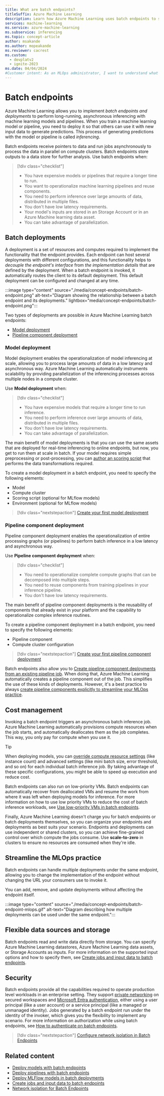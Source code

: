 ```yaml
---
title: What are batch endpoints?
titleSuffix: Azure Machine Learning
description: Learn how Azure Machine Learning uses batch endpoints to simplify machine learning deployments.
services: machine-learning
ms.service: azure-machine-learning
ms.subservice: inferencing
ms.topic: concept-article
author: msakande
ms.author: mopeakande
ms.reviewer: cacrest
ms.custom:
  - devplatv2
  - ignite-2023
ms.date: 04/04/2024
#Customer intent: As an MLOps administrator, I want to understand what a managed endpoint is and why I need it.
---
```


# Batch endpoints

Azure Machine Learning allows you to implement *batch endpoints and deployments* to perform long-running, asynchronous inferencing with machine learning models and pipelines. When you train a machine learning model or pipeline, you need to deploy it so that others can use it with new input data to generate predictions. This process of generating predictions with the model or pipeline is called _inferencing_.

Batch endpoints receive pointers to data and run jobs asynchronously to process the data in parallel on compute clusters. Batch endpoints store outputs to a data store for further analysis. Use batch endpoints when:

> [!div class="checklist"]
> * You have expensive models or pipelines that require a longer time to run.
> * You want to operationalize machine learning pipelines and reuse components.
> * You need to perform inference over large amounts of data, distributed in multiple files.
> * You don't have low latency requirements.
> * Your model's inputs are stored in an Storage Account or in an Azure Machine learning data asset.
> * You can take advantage of parallelization.

## Batch deployments

A deployment is a set of resources and computes required to implement the functionality that the endpoint provides. Each endpoint can host several deployments with different configurations, and this functionality helps to *decouple the endpoint's interface* from *the implementation details* that are defined by the deployment. When a batch endpoint is invoked, it automatically routes the client to its default deployment. This default deployment can be configured and changed at any time.

:::image type="content" source="./media/concept-endpoints/batch-endpoint.png" alt-text="Diagram showing the relationship between a batch endpoint and its deployments." lightbox="media/concept-endpoints/batch-endpoint.png":::

Two types of deployments are possible in Azure Machine Learning batch endpoints:

* [Model deployment](#model-deployment)
* [Pipeline component deployment](#pipeline-component-deployment)

### Model deployment

Model deployment enables the operationalization of model inferencing at scale, allowing you to process large amounts of data in a low latency and asynchronous way. Azure Machine Learning automatically instruments scalability by providing parallelization of the inferencing processes across multiple nodes in a compute cluster.

Use __Model deployment__ when:

> [!div class="checklist"]
> * You have expensive models that require a longer time to run inference.
> * You need to perform inference over large amounts of data, distributed in multiple files.
> * You don't have low latency requirements.
> * You can take advantage of parallelization.

The main benefit of model deployments is that you can use the same assets that are deployed for real-time inferencing to online endpoints, but now, you get to run them at scale in batch. If your model requires simple preprocessing or post-processing, you can [author an scoring script](how-to-batch-scoring-script.md) that performs the data transformations required.

To create a model deployment in a batch endpoint, you need to specify the following elements:

- Model
- Compute cluster
- Scoring script (optional for MLflow models)
- Environment (optional for MLflow models)

> [!div class="nextstepaction"]
> [Create your first model deployment](how-to-use-batch-model-deployments.md)

### Pipeline component deployment

Pipeline component deployment enables the operationalization of entire processing graphs (or pipelines) to perform batch inference in a low latency and asynchronous way.

Use __Pipeline component deployment__ when:

> [!div class="checklist"]
> * You need to operationalize complete compute graphs that can be decomposed into multiple steps.
> * You need to reuse components from training pipelines in your inference pipeline.
> * You don't have low latency requirements.

The main benefit of pipeline component deployments is the reusability of components that already exist in your platform and the capability to operationalize complex inference routines.

To create a pipeline component deployment in a batch endpoint, you need to specify the following elements:

- Pipeline component
- Compute cluster configuration

> [!div class="nextstepaction"]
> [Create your first pipeline component deployment](how-to-use-batch-pipeline-deployments.md)

Batch endpoints also allow you to [Create pipeline component deployments from an existing pipeline job](how-to-use-batch-pipeline-from-job.md). When doing that, Azure Machine Learning automatically creates a pipeline component out of the job. This simplifies the use of these kinds of deployments. However, it's a best practice to always [create pipeline components explicitly to streamline your MLOps practice](how-to-use-batch-pipeline-deployments.md).

## Cost management

Invoking a batch endpoint triggers an asynchronous batch inference job. Azure Machine Learning automatically provisions compute resources when the job starts, and automatically deallocates them as the job completes. This way, you only pay for compute when you use it.

> [!TIP]
> When deploying models, you can [override compute resource settings](how-to-use-batch-endpoint.md#overwrite-deployment-configuration-per-each-job) (like instance count) and advanced settings (like mini batch size, error threshold, and so on) for each individual batch inference job. By taking advantage of these specific configurations, you might be able to speed up execution and reduce cost.

Batch endpoints can also run on low-priority VMs. Batch endpoints can automatically recover from deallocated VMs and resume the work from where it was left when deploying models for inference. For more information on how to use low priority VMs to reduce the cost of batch inference workloads, see [Use low-priority VMs in batch endpoints](how-to-use-low-priority-batch.md).

Finally, Azure Machine Learning doesn't charge you for batch endpoints or batch deployments themselves, so you can organize your endpoints and deployments as best suits your scenario. Endpoints and deployments can use independent or shared clusters, so you can achieve fine-grained control over which compute the jobs consume. Use __scale-to-zero__ in clusters to ensure no resources are consumed when they're idle. 

## Streamline the MLOps practice

Batch endpoints can handle multiple deployments under the same endpoint, allowing you to change the implementation of the endpoint without changing the URL your consumers use to invoke it.

You can add, remove, and update deployments without affecting the endpoint itself.

:::image type="content" source="./media/concept-endpoints/batch-endpoint-mlops.gif" alt-text="Diagram describing how multiple deployments can be used under the same endpoint.":::

## Flexible data sources and storage

Batch endpoints read and write data directly from storage. You can specify Azure Machine Learning datastores, Azure Machine Learning data assets, or Storage Accounts as inputs. For more information on the supported input options and how to specify them, see [Create jobs and input data to batch endpoints](how-to-access-data-batch-endpoints-jobs.md).

## Security

Batch endpoints provide all the capabilities required to operate production level workloads in an enterprise setting. They support [private networking](how-to-secure-batch-endpoint.md) on secured workspaces and [Microsoft Entra authentication](how-to-authenticate-batch-endpoint.md), either using a user principal (like a user account) or a service principal (like a managed or unmanaged identity). Jobs generated by a batch endpoint run under the identity of the invoker, which gives you the flexibility to implement any scenario. For more information on authorization while using batch endpoints, see [How to authenticate on batch endpoints](how-to-authenticate-batch-endpoint.md).

> [!div class="nextstepaction"]
> [Configure network isolation in Batch Endpoints](how-to-secure-batch-endpoint.md)

## Related content

- [Deploy models with batch endpoints](how-to-use-batch-model-deployments.md)
- [Deploy pipelines with batch endpoints](how-to-use-batch-pipeline-deployments.md)
- [Deploy MLFlow models in batch deployments](how-to-mlflow-batch.md)
- [Create jobs and input data to batch endpoints](how-to-access-data-batch-endpoints-jobs.md)
- [Network isolation for Batch Endpoints](how-to-secure-batch-endpoint.md)
